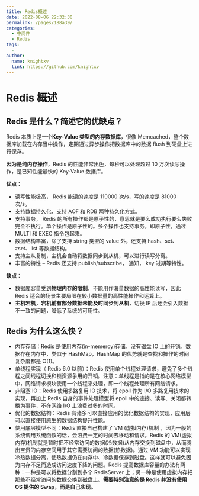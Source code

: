 ```yaml
---
title: Redis概述
date: 2022-08-06 22:32:30
permalink: /pages/188a39/
categories:
  - 中间件
  - Redis
tags:
  - 
author: 
  name: knightxv
  link: https://github.com/knightxv
---
```

# Redis 概述

## Redis 是什么？简述它的优缺点？

Redis 本质上是一个**Key-Value 类型的内存数据库**，很像 Memcached，整个数据库加载在内存当中操作，定期通过异步操作把数据库中的数据 flush 到硬盘上进行保存。

**因为是纯内存操作**，Redis 的性能非常出色，每秒可以处理超过 10 万次读写操作，是已知性能最快的 Key-Value 数据库。

**优点**：

-   读写性能极高， Redis 能读的速度是 110000 次/s，写的速度是 81000 次/s。
-   支持数据持久化，支持 AOF 和 RDB 两种持久化方式。
-   支持事务， Redis 的所有操作都是原子性的，意思就是要么成功执行要么失败完全不执行。单个操作是原子性的。多个操作也支持事务，即原子性，通过 MULTI 和 EXEC 指令包起来。
-   数据结构丰富，除了支持 string 类型的 value 外，还支持 hash、set、zset、list 等数据结构。
-   支持主从复制，主机会自动将数据同步到从机，可以进行读写分离。
-   丰富的特性 – Redis 还支持 publish/subscribe， 通知， key 过期等特性。

**缺点**：

-   数据库容量受到**物理内存的限制**，不能用作海量数据的高性能读写，因此 Redis 适合的场景主要局限在较小数据量的高性能操作和运算上。
-   **主机宕机，宕机前有部分数据未能及时同步到从机**，切换 IP 后还会引入数据不一致的问题，降低了系统的可用性。

## Redis 为什么这么快？

-   内存存储：Redis 是使用内存(in-memeroy)存储，没有磁盘 IO 上的开销。数据存在内存中，类似于 HashMap，HashMap 的优势就是查找和操作的时间复杂度都是 O(1)。
-   单线程实现（ Redis 6.0 以前）：Redis 使用单个线程处理请求，避免了多个线程之间线程切换和锁资源争用的开销。注意：单线程是指的是在核心网络模型中，网络请求模块使用一个线程来处理，即一个线程处理所有网络请求。
-   非阻塞 IO：Redis 使用多路复用 IO 技术，将 epoll 作为 I/O 多路复用技术的实现，再加上 Redis 自身的事件处理模型将 epoll 中的连接、读写、关闭都转换为事件，不在网络 I/O 上浪费过多的时间。
-   优化的数据结构：Redis 有诸多可以直接应用的优化数据结构的实现，应用层可以直接使用原生的数据结构提升性能。
-   使用底层模型不同：Redis 直接自己构建了 VM (虚拟内存)机制 ，因为一般的系统调用系统函数的话，会浪费一定的时间去移动和请求。Redis 的 VM(虚拟内存)机制就是暂时把不经常访问的数据(冷数据)从内存交换到磁盘中，从而腾出宝贵的内存空间用于其它需要访问的数据(热数据)。通过 VM 功能可以实现冷热数据分离，使热数据仍在内存中、冷数据保存到磁盘。这样就可以避免因为内存不足而造成访问速度下降的问题。Redis 提高数据库容量的办法有两种：一种是可以将数据分割到多个 RedisServer 上；另一种是使用虚拟内存把那些不经常访问的数据交换到磁盘上。**需要特别注意的是 Redis 并没有使用 OS 提供的 Swap，而是自己实现。**
